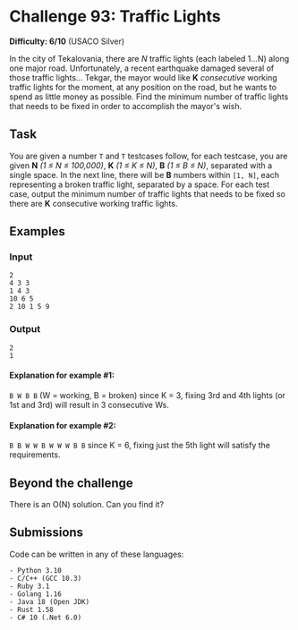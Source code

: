 # Challenge 93: Traffic Lights
**Difficulty: 6/10** (USACO Silver)

In the city of Tekalovania, there are *N* traffic lights (each labeled 1...N) along one major road. Unfortunately, a recent earthquake damaged several of those traffic lights...
Tekgar, the mayor would like **K** _consecutive_ working traffic lights for the moment, at any position on the road, but he wants to spend as little money as possible. Find the minimum number of traffic lights that needs to be fixed in order to accomplish the mayor's wish.

## Task
You are given a number `T` and `T` testcases follow, for each testcase, you are given **N** _(1 ≤ N ≤ 100,000)_, **K** _(1 ≤ K ≤ N)_, **B** _(1 ≤ B ≤ N)_, separated with a single space.
In the next line, there will be **B** numbers within `[1, N]`, each representing a broken traffic light, separated by a space.
For each test case, output the minimum number of traffic lights that needs to be fixed so there are **K** consecutive working traffic lights.

## Examples
### Input
```
2
4 3 3
1 4 3
10 6 5
2 10 1 5 9
```
### Output
```
2
1
```
#### Explanation for example #1:
`B W B B` (W = working, B = broken)
since K = 3, fixing 3rd and 4th lights (or 1st and 3rd) will result in 3 consecutive Ws.
#### Explanation for example #2:
`B B W W B W W W B B`
since K = 6, fixing just the 5th light will satisfy the requirements.

## Beyond the challenge
There is an O(N) solution. Can you find it?

## Submissions
Code can be written in any of these languages:
```
- Python 3.10
- C/C++ (GCC 10.3)
- Ruby 3.1
- Golang 1.16
- Java 18 (Open JDK)
- Rust 1.58
- C# 10 (.Net 6.0)
```
